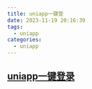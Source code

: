 ```yaml
---
title: uniapp一键登
date: 2023-11-19 20:16:39
tags:
  - uniapp
categories:
  - uniapp
---
```

## [uniapp一键登录](https://blog.csdn.net/qq_41556539/article/details/119911241)
